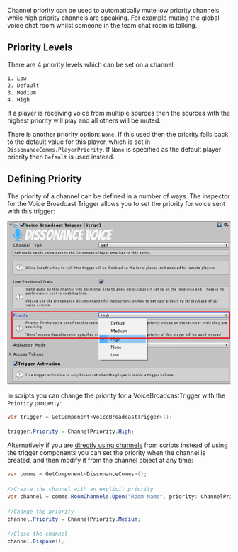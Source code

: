 Channel priority can be used to automatically mute low priority channels while high priority channels are speaking. For example muting the global voice chat room whilst someone in the team chat room is talking.

## Priority Levels

There are 4 priority levels which can be set on a channel:

    1. Low
    2. Default
    3. Medium
    4. High

If a player is receiving voice from multiple sources then the sources with the highest priority will play and all others will be muted.

There is another priority option: `None`. If this used then the priority falls back to the default value for this player, which is set in `DissonanceComms.PlayerPriority`. If `None` is specified as the default player priority then `Default` is used instead.

## Defining Priority

The priority of a channel can be defined in a number of ways. The inspector for the Voice Broadcast Trigger allows you to set the priority for voice sent with this trigger:

![Receipt Trigger](../images/VoiceBroadcastTrigger_Priority.png)

In scripts you can change the priority for a VoiceBroadcastTrigger with the `Priority` property:

```csharp
var trigger = GetComponent<VoiceBroadcastTrigger>();

trigger.Priority = ChannelPriority.High;
```

Alternatively if you are [directly using channels](Directly-Using-Channels.md) from scripts instead of using the trigger components you can set the priority when the channel is created, and then modify it from the channel object at any time:

```csharp
var comms = GetComponent<DissonanceComms>();

//Create the channel with an explicit priority
var channel = comms.RoomChannels.Open("Room Name", priority: ChannelPriority.High);

//Change the priority
channel.Priority = ChannelPriority.Medium;

//Close the channel
channel.Dispose();
```